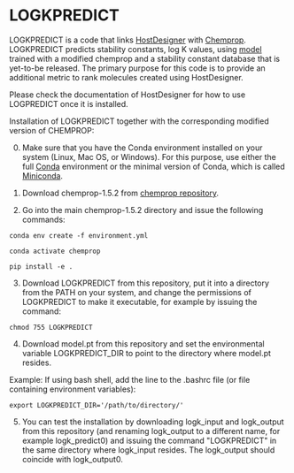 
# LOGKPREDICT

LOGKPREDICT is a code that links [HostDesigner](https://sourceforge.net/projects/hostdesigner/)
with [Chemprop](https://github.com/chemprop/chemprop). LOGKPREDICT predicts stability constants, log K values, 
using [model](https://github.com/Critical-Materials-Institute/LOGKPREDICT/blob/main/model.pt) 
trained with a modified chemprop and a stability constant database that is yet-to-be released. 
The primary purpose for this code is to provide an additional 
metric to rank molecules created using HostDesigner. 

Please check the documentation
of HostDesigner for how to use LOGPREDICT once it is installed.

Installation of LOGKPREDICT together with the corresponding modified version 
of CHEMPROP:

0) Make sure that you have the Conda environment installed on your system (Linux, Mac OS, 
or Windows). For this purpose, use either the full [Conda](https://anaconda.org) environment
or the minimal version of Conda, which is called [Miniconda](https://conda.io/miniconda.html).


1) Download chemprop-1.5.2 from [chemprop repository](https://github.com/chemprop/chemprop).


2) Go into the main chemprop-1.5.2 directory and issue the following commands:

`conda env create -f environment.yml`

`conda activate chemprop`

`pip install -e .`


3) Download LOGKPREDICT from this repository, put it into a directory from the PATH 
on your system, and change the permissions of LOGKPREDICT to make it executable, for
example by issuing the command:

`chmod 755 LOGKPREDICT`


4) Download model.pt from this repository and set the environmental variable LOGKPREDICT_DIR
to point to the directory where model.pt resides. 

Example: 
If using bash shell, add the line to the .bashrc file (or file containing environment variables):

`export LOGKPREDICT_DIR='/path/to/directory/'`


5) You can test the installation by downloading logk_input and logk_output from this repository 
(and renaming logk_output to a different name, for example logk_predict0) and issuing 
the command "LOGKPREDICT" in the same directory where logk_input resides. The logk_output
should coincide with logk_output0. 

